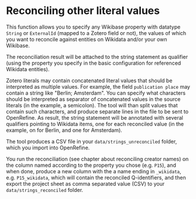 # Reconciling other literal values

This function allows you to specify any Wikibase property with datatype `String` or `ExternalId` (mapped to a Zotero field or not), the values of which you want to reconcile against entities on Wikidata and/or your own Wikibase.

The reconciliation result will be attached to the string statement as qualifier (using the property you specify in the basic configuration for referenced Wikidata entities).

Zotero literals may contain concatenated literal values that should be interpreted as multiple values. For example, the field `publication place` may contain a string like "Berlin; Amsterdam". You can specify what characters should be interpreted as separator of concatenated values in the source literals (in the example, a semicolon). The tool will than split values that contain such characters, and produce separate lines in the file to be sent to OpenRefine. As result, the string statement will be annotated with several qualifiers pointing to Wikidata items, one for each reconciled value (in the example, on for Berlin, and one for Amsterdam).

The tool produces a CSV file in your `data/strings_unreconciled` folder, which you import into OpenRefine.

You run the reconciliation (see chapter about reconciling creator names) on the column named according to the property you chose (e.g. `P15`), and when done, produce a new column with the a name ending in `_wikidata`, e.g. `P15_wikidata`, which will contain the reconciled Q-identifiers, and then export the project sheet as comma separated value (CSV) to your `data/strings_reconciled` folder.
 